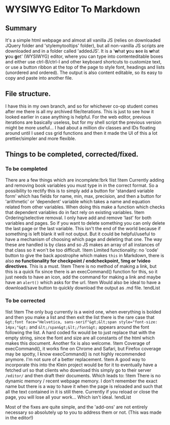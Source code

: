 # WYSIWYG Editor To Markdown
## Summary
It's a simple html webpage and almost all vanilla JS (relies on downloaded JQuery folder and 'stylemytooltips' folder), but all non-vanilla JS scripts are downloaded and in a folder called 'addedJS'. It is a '**w**hat **y**ou **s**ee **i**s **w**hat **y**ou **g**et' (WYSIWYG) editor, where you can type into contenteditable boxes and either use ctrl-B/ctrl-I and other keyboard shortcuts to customize text, or use a button ribbon at the top of the page to style font, headings and lists (unordered and ordered). The output is also content editable, so its easy to copy and paste into another file.

## File structure.
I have this in my own branch, and so for whichever co-op student comes after me there is all my archived file/iterations. This is just to see how it looked earlier in case anything is helpful. For the web editor, previous iterations are basically useless, but for my shell script the previous version might be more useful... I had about a million div classes and IDs floating around until I used css grid functions and then it made the UI of this a lot prettier/simpler and more flexible.
## Things to be completed, corrected/fixed.
### To be completed
There are a few things which are incomplete:!brk
!list
!item Currently adding and removing book variables you must type in in the correct format. So a possibility to rectify this is to simply add a button for 'standard variable form' which has fields for name, min, max, precision, and then a button for 'arithmetic' or 'dependent' variable which takes a name and equation related from other variables. When doing this make a function which checks that dependent variables do in fact rely on existing variables.
!item Ordering/selective removal. I only have add and remove 'last' for both variables and pages. So if you want to delete something you can only delete the last page or the last variable. This isn't the end of the world because if something is left blank it will not output. But it could be helpful/useful to have a mechanism of choosing which page and deleting that one. The way these are handled is by class and so JS makes an array of all instances of that class so it won't be too difficult.
!item Limited functionality: no 'code' button to give the back apostrophe which makes `this` in Markdown, there is also **no functionality for checkpoint / endcheckpoint, !img or !video directives**. This is a must.
!item There is no method of making a link, but this is a quick fix since there is an execCommand() function for this, so it just needs to have an icon, add the command for making a link and maybe have an `alert()` which asks for the url.
!item Would also be ideal to have a download/save button to quickly download the output as .md file.
!endList 

### To be corrected
!list
!item The only bug currently is a weird one, when everything is bolded and then you make a list and then exit the list there is the rare case that `&gt;font face="Helvetica, sans-serif"&gt;&lt;span style="font-size: 14px;"&gt;` and `&lt;/span&gt;&lt;/font&gt;` appears around the font following the list. A hard coded fix would be to just replace that with the empty string, since the font and size are all constants of the html which makes this document. Another fix is also welcome. 
!item Coverage of execCommand(), it works fine on Chrome and Safari, but Firefox coverage may be spotty, I know execCommand() is not highly recommended anymore. I'm not sure of a better replacement. 
!item A good way to incorporate this into the Klein project would be for it to eventually have a fetched url so that clients who download this simply go to their server `/editor/` and then draft their documents. Which leads to:
!item There is no dynamic memory / recent webpage memory. I don't remember the exact name but there is a way to have it when the page is reloaded and such that all the text contained in it is still there. Currently if you reload or close the page, you will lose all your work... Which isn't ideal.
!endList 

Most of the fixes are quite simple, and the 'add-ons' are not entirely necessary so absolutely up to you to address them or not. (This was made in the editor!)

